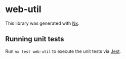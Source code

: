 # web-util

This library was generated with [Nx](https://nx.dev).

## Running unit tests

Run `nx test web-util` to execute the unit tests via [Jest](https://jestjs.io).
